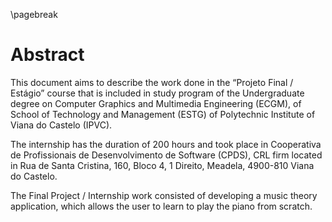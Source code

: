 \pagebreak
# Abstract

This document aims to describe the work done in the “Projeto Final / Estágio” course that is included in study program of the Undergraduate degree on Computer Graphics and Multimedia Engineering (ECGM), of School of Technology and Management (ESTG) of Polytechnic Institute of Viana do Castelo (IPVC).

The internship has the duration of 200 hours and took place in Cooperativa de Profissionais de Desenvolvimento de Software (CPDS), CRL firm located in Rua de Santa Cristina, 160, Bloco 4, 1 Direito, Meadela, 4900-810 Viana do Castelo.

The Final Project / Internship work consisted of developing a music theory application, which allows the user to learn to play the piano from scratch.

### &#x20;
